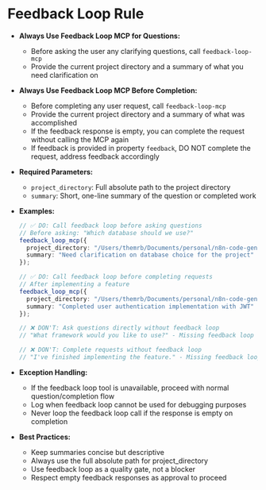 # Feedback Loop Rule

- **Always Use Feedback Loop MCP for Questions:**
  - Before asking the user any clarifying questions, call `feedback-loop-mcp`
  - Provide the current project directory and a summary of what you need clarification on

- **Always Use Feedback Loop MCP Before Completion:**
  - Before completing any user request, call `feedback-loop-mcp`
  - Provide the current project directory and a summary of what was accomplished
  - If the feedback response is empty, you can complete the request without calling the MCP again
  - If feedback is provided in property `feedback`, DO NOT complete the request, address feedback accordingly

- **Required Parameters:**
  - `project_directory`: Full absolute path to the project directory
  - `summary`: Short, one-line summary of the question or completed work

- **Examples:**

  ```ts
  // ✅ DO: Call feedback loop before asking questions
  // Before asking: "Which database should we use?"
  feedback_loop_mcp({
    project_directory: "/Users/themrb/Documents/personal/n8n-code-generation",
    summary: "Need clarification on database choice for the project"
  });
  ```

  ```ts
  // ✅ DO: Call feedback loop before completing requests
  // After implementing a feature
  feedback_loop_mcp({
    project_directory: "/Users/themrb/Documents/personal/n8n-code-generation", 
    summary: "Completed user authentication implementation with JWT"
  });
  ```

  ```ts
  // ❌ DON'T: Ask questions directly without feedback loop
  // "What framework would you like to use?" - Missing feedback loop call
  ```

  ```ts
  // ❌ DON'T: Complete requests without feedback loop
  // "I've finished implementing the feature." - Missing feedback loop call
  ```

- **Exception Handling:**
  - If the feedback loop tool is unavailable, proceed with normal question/completion flow
  - Log when feedback loop cannot be used for debugging purposes
  - Never loop the feedback loop call if the response is empty on completion

- **Best Practices:**
  - Keep summaries concise but descriptive
  - Always use the full absolute path for project_directory
  - Use feedback loop as a quality gate, not a blocker
  - Respect empty feedback responses as approval to proceed
